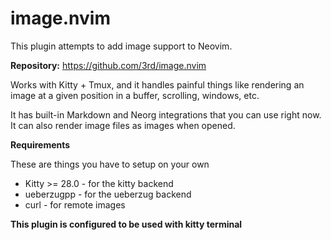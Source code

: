 # image.nvim

This plugin attempts to add image support to Neovim.

**Repository:** <https://github.com/3rd/image.nvim>

Works with Kitty + Tmux, and it handles painful things like rendering an image at a given position in a buffer, scrolling, windows, etc.

It has built-in Markdown and Neorg integrations that you can use right now.
It can also render image files as images when opened.

**Requirements**

These are things you have to setup on your own

- Kitty >= 28.0 - for the kitty backend
- ueberzugpp - for the ueberzug backend
- curl - for remote images

**This plugin is configured to be used with kitty terminal**
